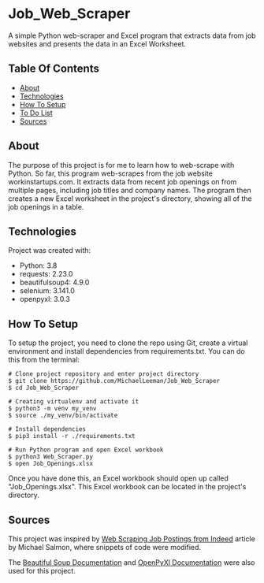 # Job_Web_Scraper
A simple Python web-scraper and Excel program that extracts data from job websites and presents the data in an Excel Worksheet.

## Table Of Contents
* [About](#about)
* [Technologies](#technologies)
* [How To Setup](#how-to-setup)
* [To Do List](#to-do-list)
* [Sources](#sources)

## About
The purpose of this project is for me to learn how to web-scrape with Python. So far, this program web-scrapes from the job website workinstartups.com. It extracts data from recent job openings on from multiple pages, including job titles and company names. The program then creates a new Excel worksheet in the project's directory, showing all of the job openings in a table.  

## Technologies
Project was created with:
* Python: 3.8
* requests: 2.23.0
* beautifulsoup4: 4.9.0
* selenium: 3.141.0
* openpyxl: 3.0.3

## How To Setup
To setup the project, you need to clone the repo using Git, create a virtual environment and install dependencies from requirements.txt. You can do this from the terminal:

```buildoutcfg
# Clone project repository and enter project directory
$ git clone https://github.com/MichaelLeeman/Job_Web_Scraper
$ cd Job_Web_Scraper

# Creating virtualenv and activate it
$ python3 -m venv my_venv
$ source ./my_venv/bin/activate

# Install dependencies
$ pip3 install -r ./requirements.txt

# Run Python program and open Excel workbook
$ python3 Web_Scraper.py
$ open Job_Openings.xlsx
```
Once you have done this, an Excel workbook should open up called "Job_Openings.xlsx". This Excel workbook can be located in the project's directory.

## Sources

This project was inspired by [Web Scraping Job Postings from Indeed](https://medium.com/@msalmon00/web-scraping-job-postings-from-indeed-96bd588dcb4b) article  by Michael Salmon, where snippets of code were modified. 

The [Beautiful Soup Documentation](https://www.crummy.com/software/BeautifulSoup/bs4/doc/) and [OpenPyXl Documentation](https://openpyxl.readthedocs.io/en/stable/) were also used for this project.
